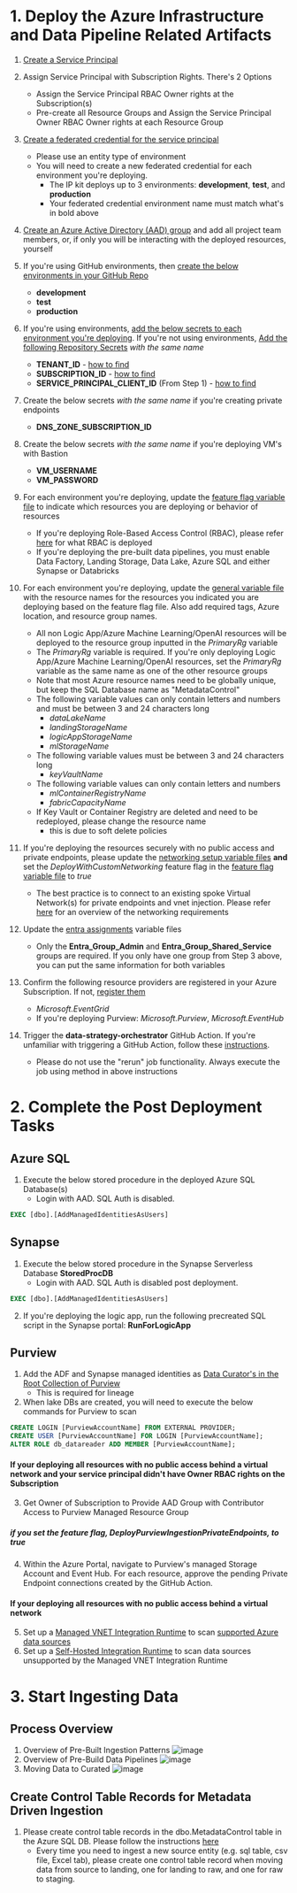 # 1. Deploy the Azure Infrastructure and Data Pipeline Related Artifacts
1. [Create a Service Principal](https://learn.microsoft.com/en-us/azure/active-directory/develop/howto-create-service-principal-portal)
1. Assign Service Principal with Subscription Rights. There's 2 Options
    - Assign the Service Principal RBAC Owner rights at the Subscription(s)
    - Pre-create all Resource Groups and Assign the Service Principal Owner RBAC Owner rights at each Resource Group

1. [Create a federated credential for the service principal](https://learn.microsoft.com/en-us/azure/developer/github/connect-from-azure?tabs=azure-portal%2Cwindows#add-federated-credentials)
    - Please use an entity type of environment
    - You will need to create a new federated credential for each environment you're deploying.
        - The IP kit deploys up to 3 environments: **development**, **test**, and **production**
        - Your federated credential environment name must match what's in bold above

1. [Create an Azure Active Directory (AAD) group](https://learn.microsoft.com/en-us/azure/active-directory/fundamentals/concept-learn-about-groups) and add all project team members, or, if only you will be interacting with the deployed resources, yourself

1. If you're using GitHub environments, then [create the below environments in your GitHub Repo](https://docs.github.com/en/actions/deployment/targeting-different-environments/using-environments-for-deployment#creating-an-environment)
    - **development**
    - **test**
    - **production**

1. If you're using environments, [add the below secrets to each environment you're deploying](https://docs.github.com/en/actions/security-guides/using-secrets-in-github-actions#creating-secrets-for-an-environment). If you're not using environments, [Add the following Repository Secrets](https://docs.github.com/en/actions/security-guides/encrypted-secrets#creating-encrypted-secrets-for-a-repository) *with the same name*
    - **TENANT_ID** - [how to find](https://learn.microsoft.com/en-us/azure/active-directory/fundamentals/active-directory-how-to-find-tenant#find-tenant-id-through-the-azure-portal)
    - **SUBSCRIPTION_ID** - [how to find](https://learn.microsoft.com/en-us/azure/azure-portal/get-subscription-tenant-id#find-your-azure-subscription)
    - **SERVICE_PRINCIPAL_CLIENT_ID** (From Step 1) - [how to find](https://learn.microsoft.com/en-us/azure/active-directory/develop/app-objects-and-service-principals#application-object)
1. Create the below secrets *with the same name* if you're creating private endpoints
    - **DNS_ZONE_SUBSCRIPTION_ID**
1. Create the below secrets *with the same name* if you're deploying VM's with Bastion
    - **VM_USERNAME**
    - **VM_PASSWORD**

1. For each environment you're deploying, update the [feature flag variable file](variables/general_feature_flags/) to indicate which resources you are deploying or behavior of resources
    - If you're deploying Role-Based Access Control (RBAC), please refer [here](rbac.md) for what RBAC is deployed 
    - If you're deploying the pre-built data pipelines, you must enable Data Factory, Landing Storage, Data Lake, Azure SQL and either Synapse or Databricks

1. For each environment you're deploying, update the [general variable file](variables/general_variables/) with the resource names for the resources you indicated you are deploying based on the feature flag file. Also add required tags, Azure location, and resource group names.
    - All non Logic App/Azure Machine Learning/OpenAI resources will be deployed to the resource group inputted in the *PrimaryRg* variable
    - The *PrimaryRg* variable is required. If you're only deploying Logic App/Azure Machine Learning/OpenAI resources, set the *PrimaryRg* variable as the same name as one of the other resource groups
    - Note that most Azure resource names need to be globally unique, but keep the SQL Database name as "MetadataControl"
    - The following variable values can only contain letters and numbers and must be between 3 and 24 characters long
        - *dataLakeName*
        - *landingStorageName*
        - *logicAppStorageName*
        - *mlStorageName*
    - The following variable values must be between 3 and 24 characters long
        - *keyVaultName*
    - The following variable values can only contain letters and numbers
        - *mlContainerRegistryName*
        - *fabricCapacityName*
    - If Key Vault or Container Registry are deleted and need to be redeployed, please change the resource name
        - this is due to soft delete policies

1. If you're deploying the resources securely with no public access and private endpoints, please update the [networking setup variable files](variables/networking_setup/) **and** set the *DeployWithCustomNetworking* feature flag in the [feature flag variable file](variables/general_feature_flags/) to *true*
    - The best practice is to connect to an existing spoke Virtual Network(s) for private endpoints and vnet injection. Please refer [here](networking.md) for an overview of the networking requirements

1. Update the [entra assignments](variables/entra_assignments/) variable files
    - Only the **Entra_Group_Admin** and **Entra_Group_Shared_Service** groups are required. If you only have one group from Step 3 above, you can put the same information for both variables

1. Confirm the following resource providers are registered in your Azure Subscription. If not, [register them](https://docs.microsoft.com/en-us/azure/azure-resource-manager/management/resource-providers-and-types#register-resource-provider-1)
    - *Microsoft.EventGrid*
    - If you're deploying Purview: *Microsoft.Purview*, *Microsoft.EventHub*

1. Trigger the **data-strategy-orchestrator** GitHub Action. If you're unfamiliar with triggering a GitHub Action, follow these [instructions](https://docs.github.com/en/actions/managing-workflow-runs/manually-running-a-workflow).
    - Please do not use the "rerun" job functionality. Always execute the job using method in above instructions

# 2. Complete the Post Deployment Tasks

## Azure SQL
1. Execute the below stored procedure in the deployed Azure SQL Database(s)
    - Login with AAD. SQL Auth is disabled.
```sql
EXEC [dbo].[AddManagedIdentitiesAsUsers]
```

## Synapse
1. Execute the below stored procedure in the Synapse Serverless Database **StoredProcDB** 
    - Login with AAD. SQL Auth is disabled post deployment.
```sql
EXEC [dbo].[AddManagedIdentitiesAsUsers]
```
2. If you're deploying the logic app, run the following precreated SQL script in the Synapse portal: **RunForLogicApp**

## Purview
1. Add the ADF and Synapse managed identities as [Data Curator's in the Root Collection of Purview](https://learn.microsoft.com/en-us/azure/synapse-analytics/catalog-and-governance/quickstart-connect-azure-purview#set-up-authentication)
    - This is required for lineage
2. When lake DBs are created, you will need to execute the below commands for Purview to scan
```sql
CREATE LOGIN [PurviewAccountName] FROM EXTERNAL PROVIDER;
CREATE USER [PurviewAccountName] FOR LOGIN [PurviewAccountName];
ALTER ROLE db_datareader ADD MEMBER [PurviewAccountName]; 
```
#### If your deploying all resources with no public access behind a virtual network and your service principal didn't have Owner RBAC rights on the **Subscription**

3. Get Owner of Subscription to Provide AAD Group with Contributor Access to Purview Managed Resource Group

##### if you set the feature flag, *DeployPurviewIngestionPrivateEndpoints*, to true

4. Within the Azure Portal, navigate to Purview's managed Storage Account and Event Hub. For each resource, approve the pending Private Endpoint connections created by the GitHub Action.

#### If your deploying all resources with no public access behind a virtual network
5. Set up a [Managed VNET Integration Runtime](https://learn.microsoft.com/en-us/azure/purview/catalog-managed-vnet#deployment-steps) to scan [supported Azure data sources](https://learn.microsoft.com/en-us/azure/purview/catalog-managed-vnet#supported-data-sources)
6. Set up a [Self-Hosted Integration Runtime](https://learn.microsoft.com/en-us/azure/purview/catalog-private-link-end-to-end#deploy-self-hosted-integration-runtime-ir-and-scan-your-data-sources) to scan data sources unsupported by the Managed VNET Integration Runtime


# 3. Start Ingesting Data

## Process Overview
1. Overview of Pre-Built Ingestion Patterns ![image](https://github.com/microsoft/Data-Strategy-Platform-and-Analytics/assets/99213879/9f08709a-1363-4316-bb38-24065042e03d)
2. Overview of Pre-Build Data Pipelines ![image](https://github.com/microsoft/Data-Strategy-Platform-and-Analytics/assets/99213879/f1be5582-e9c2-41db-b9aa-937c928c302b)
3. Moving Data to Curated ![image](https://github.com/microsoft/Data-Strategy-Platform-and-Analytics/assets/99213879/4c480e16-1e27-4874-8ea6-b33dbe18bc4a)

## Create Control Table Records for Metadata Driven Ingestion
1. Please create control table records in the dbo.MetadataControl table in the Azure SQL DB. Please follow the instructions [here](azure_sql_artifacts/README.md)
    - Every time you need to ingest a new source entity (e.g. sql table, csv file, Excel tab), please create one control table record when moving data from source to landing, one for landing to raw, and one for raw to staging.
